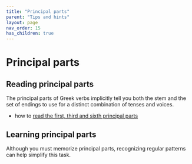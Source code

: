 ```yaml
---
title: "Principal parts"
parent: "Tips and hints"
layout: page
nav_order: 15
has_children: true
---
```


# Principal parts

## Reading principal parts

The principal parts of Greek verbs implicitly tell you both the stem and the set of endings to use for a distinct combination of tenses and voices.

- how to [read the first, third and sixth principal parts](./reading)


## Learning principal parts

Although you must memorize principal parts, recognizing regular patterns can help simplify this task.